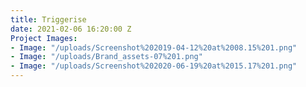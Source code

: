 ```yaml
---
title: Triggerise
date: 2021-02-06 16:20:00 Z
Project Images:
- Image: "/uploads/Screenshot%202019-04-12%20at%2008.15%201.png"
- Image: "/uploads/Brand_assets-07%201.png"
- Image: "/uploads/Screenshot%202020-06-19%20at%2015.17%201.png"
---
```


